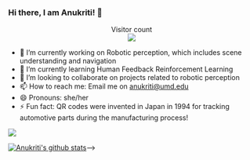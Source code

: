 ### Hi there, I am Anukriti! 👋

<p align="center"> 
  Visitor count<br>
  <img src="https://profile-counter.glitch.me/AnukritiSinghh/count.svg" />
</p>

<!--
**AnukritiSinghh/AnukritiSinghh** is a ✨ _special_ ✨ repository because its `README.md` (this file) appears on your GitHub profile.

Here are some ideas to get you started: -->

- 🔭 I’m currently working on Robotic perception, which includes scene understanding and navigation
- 🌱 I’m currently learning Human Feedback Reinforcement Learning
- 👯 I’m looking to collaborate on projects related to robotic perception 
- 📫 How to reach me: Email me on anukriti@umd.edu 
- 😄 Pronouns: she/her
- ⚡ Fun fact: QR codes were invented in Japan in 1994 for tracking automotive parts during the manufacturing process!

<a href="https://www.linkedin.com/in/anukriti-singh-07583b142/"><img src="https://img.shields.io/badge/LinkedIn-0077B5?style=for-the-badge&logo=linkedin&logoColor=white"></a>

 <!-- - Skills

<img src="https://img.shields.io/badge/Python-3776AB?style=for-the-badge&logo=python&logoColor=white"> <img src="https://img.shields.io/badge/C-00599C?style=for-the-badge&logo=c&logoColor=white"> <img src="https://img.shields.io/badge/C%2B%2B-00599C?style=for-the-badge&logo=c%2B%2B&logoColor=white"> <img src="https://img.shields.io/badge/TensorFlow-FF6F00?style=for-the-badge&logo=TensorFlow&logoColor=white"> <img src="https://img.shields.io/badge/PyTorch-EE4C2C?style=for-the-badge&logo=PyTorch&logoColor=white"> <img src="https://img.shields.io/badge/Numpy-777BB4?style=for-the-badge&logo=numpy&logoColor=white"> <img src="https://img.shields.io/badge/scikit_learn-F7931E?style=for-the-badge&logo=scikit-learn&logoColor=white"> <img src="https://img.shields.io/badge/OpenCV-27338e?style=for-the-badge&logo=OpenCV&logoColor=white"> <img src="https://img.shields.io/badge/ROS-22314E?style=for-the-badge&logo=ROS&logoColor=white"> -->

[![Anukriti's github stats](https://github-readme-stats.vercel.app/api?username=AnukritiSinghh&show_icons=true&theme=radical)](https://github.com/anuraghazra/github-readme-stats)-->

